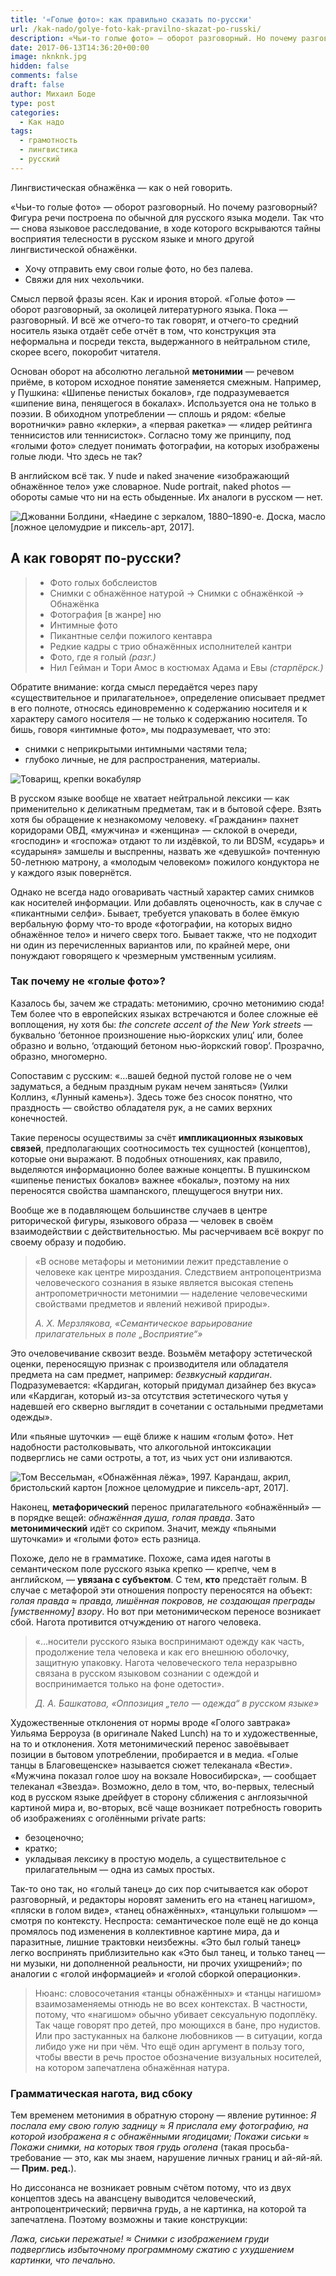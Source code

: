 ```yaml
---
title: '«Голые фото»: как правильно сказать по-русски'
url: /kak-nado/golye-foto-kak-pravilno-skazat-po-russki/
description: «Чьи-то голые фото» — оборот разговорный. Но почему разговорный? Фигура речи построена по обычной для русского языка модели. Так что — снова языковое расследование, в ходе которого вскрываются тайны восприятия телесности в русском языке и много другой лингвистической обнажёнки.
date: 2017-06-13T14:36:20+00:00
image: nknknk.jpg
hidden: false
comments: false
draft: false
author: Михаил Боде
type: post
categories:
  - Как надо
tags:
  - грамотность
  - лингвистика
  - русский
---
```

Лингвистическая обнажёнка — как о ней говорить.

«Чьи-то голые фото» — оборот разговорный. Но почему разговорный? Фигура речи построена по обычной для русского языка модели. Так что — снова языковое расследование, в ходе которого вскрываются тайны восприятия телесности в русском языке и много другой лингвистической обнажёнки.

- Хочу отправить ему свои голые фото, но без палева.
- Свяжи для них чехольчики.

Смысл первой фразы ясен. Как и ирония второй. «Голые фото» — оборот разговорный, за околицей литературного языка. Пока — разговорный. И всё же отчего-то так говорят, и отчего-то средний носитель языка отдаёт себе отчёт в том, что конструкция эта неформальна и посреди текста, выдержанного в нейтральном стиле, скорее всего, покоробит читателя.

Основан оборот на абсолютно легальной **метонимии** — речевом приёме, в котором исходное понятие заменяется смежным. Например, у Пушкина: «Шипенье пенистых бокалов», где подразумевается «шипение вина, пенящегося в бокалах». Используется она не только в поэзии. В обиходном употреблении — сплошь и рядом: «белые воротнички» равно «клерки», а «первая ракетка» — «лидер рейтинга теннисистов или теннисисток». Согласно тому же принципу, под «голыми фото» следует понимать фотографии, на которых изображены голые люди. Что здесь не так?

В английском всё так. У nude и naked значение «изображающий обнажённое тело» уже словарное. Nude portrait, naked photos — обороты самые что ни на есть обыденные. Их аналоги в русском — нет.

![Джованни Болдини, «Наедине с зеркалом, 1880–1890-е. Доска, масло [ложное целомудрие и пиксель-арт, 2017].](naked.jpg)

## А как говорят по-русски?
 
> - Фото голых бобслеистов  
> - Снимки с обнажённое натурой → Снимки с обнажёнкой → Обнажёнка  
> - Фотография [в жанре] ню  
> - Интимные фото  
> - Пикантные селфи пожилого кентавра  
> - Редкие кадры с трио обнажённых исполнителей кантри  
> - Фото, где я голый _(разг.)_  
> - Нил Гейман и Тори Амос в костюмах Адама и Евы _(старпёрск.)_

Обратите внимание: когда смысл передаётся через пару «существительное и прилагательное», определение описывает предмет в его полноте, относясь единовременно к содержанию носителя и к характеру самого носителя — не только к содержанию носителя. То бишь, говоря «интимные фото», мы подразумевает, что это:
- снимки с неприкрытыми интимными частями тела;
- глубоко личные, не для распространения, материалы.

![Товарищ, крепки вокабуляр](tovarri.jpg)

В русском языке вообще не хватает нейтральной лексики — как применительно к деликатным предметам, так и в бытовой сфере. Взять хотя бы обращение к незнакомому человеку. «Гражданин» пахнет коридорами ОВД, «мужчина» и «женщина» — склокой в очереди, «господин» и «госпожа» отдают то ли издёвкой, то ли BDSM, «сударь» и «сударыня» замшелы и выспренны, назвать же «девушкой» почтенную 50-летнюю матрону, а «молодым человеком» пожилого кондуктора не у каждого язык повернётся.
       
Однако не всегда надо оговаривать частный характер самих снимков как носителей информации. Или добавлять оценочность, как в случае с «пикантными селфи». Бывает, требуется упаковать в более ёмкую вербальную форму что-то вроде «фотографии, на которых видно обнажённое тело» и ничего сверх того. Бывает также, что не подходит ни один из перечисленных вариантов или, по крайней мере, они понуждают говорящего к чрезмерным умственным усилиям.

### Так почему не «голые фото»?

Казалось бы, зачем же страдать: метонимию, срочно метонимию сюда! Тем более что в европейских языках встречаются и более сложные её воплощения, ну хотя бы: _the concrete accent of the New York streets_ — буквально ‘бетонное произношение нью-йоркских улиц’ или, более образно и вольно, ‘отдающий бетоном нью-йоркский говор’. Прозрачно, образно, многомерно.

Сопоставим с русским: «…вашей бедной пустой голове не о чем задуматься, а бедным праздным рукам нечем заняться» (Уилки Коллинз, «Лунный камень»). Здесь тоже без сносок понятно, что праздность — свойство обладателя рук, а не самих верхних конечностей.

Такие переносы осуществимы за счёт **импликационных языковых связей**, предполагающих соотносимость тех сущностей (концептов), которые они выражают. В подобных отношениях, как правило, выделяются информационно более важные концепты. В пушкинском «шипенье пенистых бокалов» важнее «бокалы», поэтому на них переносятся свойства шампанского, плещущегося внутри них.

Вообще же в подавляющем большинстве случаев в центре риторической фигуры, языкового образа — человек в своём взаимодействии с действительностью. Мы расчерчиваем всё вокруг по своему образу и подобию.

> «В основе метафоры и метонимии лежит представление о человеке как центре мироздания. Следствием антропоцентризма человеческого сознания в языке является высокая степень антропометричности метонимии — наделение человеческими свойствами предметов и явлений неживой природы».
>
> _А. Х. Мерзлякова, «Семантическое варьирование прилагательных в поле „Восприятие“»_

Это очеловечивание сквозит везде. Возьмём метафору эстетической оценки, переносящую признак с производителя или обладателя предмета на сам предмет, например: _безвкусный кардиган_. Подразумевается: «Кардиган, который придумал дизайнер без вкуса» или «Кардиган, который из-за отсутствия эстетического чутья у надевшей его скверно выглядит в сочетании с остальными предметами одежды».

Или «пьяные шуточки» — ещё ближе к нашим «голым фото». Нет надобности растолковывать, что алкогольной интоксикации подверглись не сами остроты, а тот, из чьих уст они изливаются.

![Том Вессельман, «Обнажённая лёжа», 1997. Карандаш, акрил, бристольский картон [ложное целомудрие и пиксель-арт, 2017].](vessel.jpg)
       
Наконец, **метафорический** перенос прилагательного «обнажённый» — в порядке вещей: _обнажённая душа, голая правда_. Зато **метонимический** идёт со скрипом. Значит, между «пьяными шуточками» и «голыми фото» есть разница.

Похоже, дело не в грамматике. Похоже, сама идея наготы в семантическом поле русского языка крепко — крепче, чем в английском, — **увязана с субъектом**. С тем, **кто** предстаёт голым. В случае с метафорой эти отношения попросту переносятся на объект: _голая правда ≈ правда, лишённая покровов, не создающая преграды [умственному] взору_. Но вот при метонимическом переносе возникает сбой. Нагота противится отчуждению от нагого человека.

> «…носители русского языка воспринимают одежду как часть, продолжение тела человека и как его внешнюю оболочку, защитную упаковку. Нагота человеческого тела неразрывно связана в русском языковом сознании с одеждой и воспринимается только на фоне одетости».
>
> _Д. А. Башкатова, «Оппозиция „тело — одежда“ в русском языке»_

Художественные отклонения от нормы вроде «Голого завтрака» Уильяма Берроуза (в оригинале Naked Lunch) на то и художественные, на то и отклонения. Хотя метонимический перенос завоёвывает позиции в бытовом употреблении, пробирается и в медиа. «Голые танцы в Благовещенске» называется сюжет телеканала «Вести». «Мужчина показал голое шоу на вокзале Новосибирска», — сообщает телеканал «Звезда». Возможно, дело в том, что, во-первых, телесный код в русском языке дрейфует в сторону сближения с англоязычной картиной мира и, во-вторых, всё чаще возникает потребность говорить об изображениях с оголёнными private parts:
- безоценочно;
- кратко;
- укладывая лексику в простую модель, а существительное с прилагательным — одна из самых простых.

Так-то оно так, но «голый танец» до сих пор считывается как оборот разговорный, и редакторы норовят заменить его на «танец нагишом», «пляски в голом виде», «танец обнажённых», «танцульки голышом» — смотря по контексту. Неспроста: семантическое поле ещё не до конца промялось под изменения в коллективное картине мира, да и паразитные, лишние трактовки неизбежны. «Это был голый танец» легко воспринять приблизительно как «Это был танец, и только танец — ни музыки, ни дополненной реальности, ни прочих ухищрений»; по аналогии с «голой информацией» и «голой сборкой операционки».

> Нюанс: словосочетания «танцы обнажённых» и «танцы нагишом» взаимозаменяемы отнюдь не во всех контекстах. В частности, потому, что «нагишом» обычно убивает сексуальную подоплёку. Так чаще говорят про детей, про моющихся в бане, про нудистов. Или про застуканных на балконе любовников — в ситуации, когда либидо уже ни при чём. Что ещё один аргумент в пользу того, чтобы ввести в речь простое обозначение визуальных носителей, на котором запечатлена обнажённая натура.

### Грамматическая нагота, вид сбоку

Тем временем метонимия в обратную сторону — явление рутинное:  _Я послала ему свою голую задницу ≈ Я прислала ему фотографию, на которой изображена я с обнажёнными ягодицами; Покажи сиськи ≈ Покажи снимки, на которых твоя грудь оголена_ (такая просьба-требование — это, как мы знаем, нарушение личных границ и ай-яй-яй. — **Прим. ред.**).

Но диссонанса не возникает ровным счётом потому, что из двух концептов здесь на авансцену выводится человеческий, антропоцентрический; первична грудь, а не картинка, на которой та запечатлена. Поэтому возможны и такие конструкции:

_Лажа, сиськи пережатые! ≈ Снимки с изображением груди подверглись избыточному программному сжатию с ухудшением картинки, что печально._